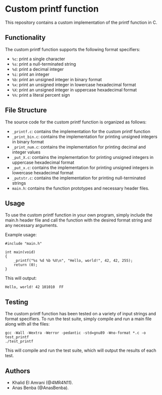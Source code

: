 # Custom printf function

This repository contains a custom implementation of the printf function in C.

## Functionality

The custom printf function supports the following format specifiers:

- `%c`: print a single character
- `%s`: print a null-terminated string
- `%d`: print a decimal integer
- `%i`: print an integer
- `%b`: print an unsigned integer in binary format
- `%x`: print an unsigned integer in lowercase hexadecimal format
- `%X`: print an unsigned integer in uppercase hexadecimal format
- `%%`: print a literal percent sign

## File Structure

The source code for the custom printf function is organized as follows:

- `_printf.c`: contains the implementation for the custom printf function
- `_print_bin.c`: contains the implementation for printing unsigned integers in binary format
- `_print_num.c`: contains the implementation for printing decimal and integer values
- `_put_X.c`: contains the implementation for printing unsigned integers in uppercase hexadecimal format
- `_put_x.c`: contains the implementation for printing unsigned integers in lowercase hexadecimal format
- `_putstr.c`: contains the implementation for printing null-terminated strings
- `main.h`: contains the function prototypes and necessary header files.

## Usage

To use the custom printf function in your own program, simply include the main.h header file and call the function with the desired format string and any necessary arguments.

Example usage:
```
#include "main.h"

int main(void)
{
    _printf("%s %d %b %X\n", "Hello, world!", 42, 42, 255);
    return (0);
}
```

This will output:
```
Hello, world! 42 101010  FF
```

## Testing

The custom printf function has been tested on a variety of input strings and format specifiers. To run the test suite, simply compile and run a main file along with all the files:
```
gcc -Wall -Wextra -Werror -pedantic -std=gnu89 -Wno-format *.c -o test_printf
./test_printf
```
This will compile and run the test suite, which will output the results of each test.

## Authors

- Khalid El Amrani (@4MR4N11).
- Anas Benba (@AnasBenba).